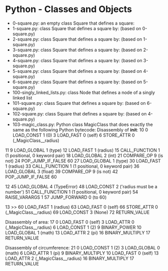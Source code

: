 # Python - Classes and Objects

- 0-square.py: an empty class Square that defines a square:
- 1-square.py: class Square that defines a square by: (based on 0-square.py)
- 2-square.py: class Square that defines a square by: (based on 1-square.py)
- 3-square.py: class Square that defines a square by: (based on 2-square.py)
- 4-square.py: class Square that defines a square by: (based on 3-square.py)
- 5-square.py: class Square that defines a square by: (based on 4-square.py)
- 6-square.py: class Square that defines a square by: (based on 5-square.py)
- 100-singly_linked_lists.py: class Node that defines a node of a singly linked list
- 101-square.py: class Square that defines a square by: (based on 6-square.py)
- 102-square.py: class Square that defines a square by: (based on 4-square.py)
- 103-magic_class.py: Python class MagicClass that does exactly the same as the following Python bytecode:
  Disassembly of **init**:
  10 0 LOAD_CONST 1 (0)
  3 LOAD_FAST 0 (self)
  6 STORE_ATTR 0 (\_MagicClass\_\_radius)

11 9 LOAD_GLOBAL 1 (type)
12 LOAD_FAST 1 (radius)
15 CALL_FUNCTION 1 (1 positional, 0 keyword pair)
18 LOAD_GLOBAL 2 (int)
21 COMPARE_OP 9 (is not)
24 POP_JUMP_IF_FALSE 60
27 LOAD_GLOBAL 1 (type)
30 LOAD_FAST 1 (radius)
33 CALL_FUNCTION 1 (1 positional, 0 keyword pair)
36 LOAD_GLOBAL 3 (float)
39 COMPARE_OP 9 (is not)
42 POP_JUMP_IF_FALSE 60

12 45 LOAD_GLOBAL 4 (TypeError)
48 LOAD_CONST 2 ('radius must be a number')
51 CALL_FUNCTION 1 (1 positional, 0 keyword pair)
54 RAISE_VARARGS 1
57 JUMP_FORWARD 0 (to 60)

13 >> 60 LOAD_FAST 1 (radius)
63 LOAD_FAST 0 (self)
66 STORE_ATTR 0 (\_MagicClass\_\_radius)
69 LOAD_CONST 3 (None)
72 RETURN_VALUE

Disassembly of area:
17 0 LOAD_FAST 0 (self)
3 LOAD_ATTR 0 (\_MagicClass\_\_radius)
6 LOAD_CONST 1 (2)
9 BINARY_POWER
10 LOAD_GLOBAL 1 (math)
13 LOAD_ATTR 2 (pi)
16 BINARY_MULTIPLY
17 RETURN_VALUE

Disassembly of circumference:
21 0 LOAD_CONST 1 (2)
3 LOAD_GLOBAL 0 (math)
6 LOAD_ATTR 1 (pi)
9 BINARY_MULTIPLY
10 LOAD_FAST 0 (self)
13 LOAD_ATTR 2 (\_MagicClass\_\_radius)
16 BINARY_MULTIPLY
17 RETURN_VALUE
